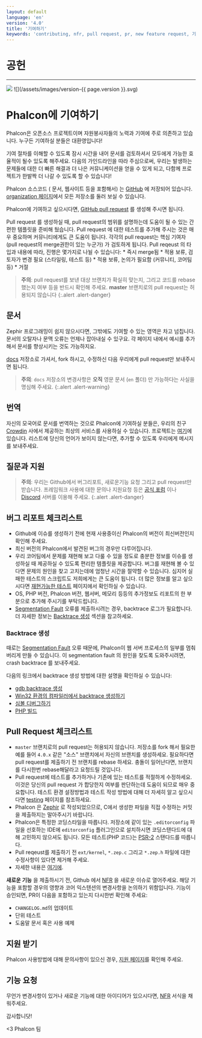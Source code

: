 ```yaml
---
layout: default
language: 'en'
version: '4.0'
title: '기여하기'
keywords: 'contributing, nfr, pull request, pr, new feature request, 기여하기, 새로운 기능 요청'
---
```


# 공헌

* * *

![](/assets/images/document-status-stable-success.svg) ![](/assets/images/version-{{ page.version }}.svg)

# Phalcon에 기여하기

Phalcon은 오픈소스 프로젝트이며 자원봉사자들의 노력과 기여에 주로 의존하고 있습니다. 누구든 기여하실 분들은 대환영입니다!

기여 절차를 이해할 수 있도록 잠시 시간을 내어 문서를 검토하셔서 모두에게 가능한 효율적이 될수 있도록 해주세요. 다음의 가인드라인을 따라 주심으로써, 우리는 발생하는 문제들에 대한 더 빠른 해결과 더 나은 커뮤니케이션을 얻을 수 있게 되고, 다함께 프로젝트가 한발짝 더 나갈 수 있도록 할 수 있습니다!

Phalcon 소스코드 ( 문서, 웹사이트 등을 포함해서) 는 [GitHub](https://github.com) 에 저장되어 있습니다. [organization 페이지](https://github.com/phalcon)에서 모든 저장소를 둘러 보실 수 있습니다.

Phalcon에 기여하고 싶으시다면, [GitHub pull request](https://help.github.com/articles/using-pull-requests/) 를 생성해 주시면 됩니다.

Pull request 를 생성하실 때, pull request의 범위를 설명하는데 도움이 될 수 있는 간편한 템플릿을 준비해 뒀습니다. Pull request 에 대한 테스트를 추가해 주시는 것은 매우 중요하며 커뮤니티에게도 큰 도움이 됩니다. 각각의 pull request는 핵심 기여자(pull request의 merge권한이 있는 누군가) 가 검토하게 됩니다. Pull reqeust 의 타입과 내용에 따라, 진행은 몇가지로 나뉠 수 있습니다: * 즉시 merge됨 * 적용 보류, 검토자가 변경 필요 (스타일링, 테스트 등) * 적용 보류, 논의가 필요함 (커뮤니티, 코어팀 등) * 거절

> **주의**: pull request를 보낸 대상 브랜치가 확실히 맞는지, 그리고 코드를 rebase 했는지 여부 등을 반드시 확인해 주세요. **master** 브랜치로의 pull request는 허용되지 않습니다
{:.alert .alert-danger}

## 문서

Zephir 프로그래밍이 쉽지 않으시다면, 그밖에도 기여할 수 있는 영역은 차고 넘칩니다. 문서의 오탈자나 문맥 오류는 언제나 잡아내실 수 있구요. 각 페이지 내에서 예시를 추가해서 문서를 향상시키는 것도 가능하지요.

[docs](https://crowdin.com/project/phalcon-documentation) 저장소로 가셔서, fork 하시고, 수정하신 다음 우리에게 pull request만 보내주시면 됩니다.

> **주의**: `docs` 저장소의 변경사항은 **오직** 영문 문서 (`en` 폴더) 만 가능하다는 사실을 명심해 주세요.
{:.alert .alert-warning}

## 번역

자신의 모국어로 문서를 번역하는 것으로 Phalcon에 기여하실 분들은, 우리의 친구 [Crowdin](https://crowdin.com) 사에서 제공하는 최상의 서비스를 사용하실 수 있습니다. 프로젝트는 [여기](https://crowdin.com/project/phalcon-documentation)에 있습니다. 리스트에 당신의 언어가 보이지 않는다면, 추가할 수 있도록 우리에게 메시지를 보내주세요.

## 질문과 지원

> **주의**: 우리는 Github에서 버그리포트, 새로운기능 요청 그리고 pull request만 받습니다. 프레임워크 사용에 대한 문의나 지원요청 등은 [공식 포럼](https://phalcon.io/forum) 이나 [Discord](https://phalcon.io/discord) 서버를 이용해 주세요.
{:.alert .alert-danger}

## 버그 리포트 체크리스트

- Github에 이슈를 생성하기 전에 현재 사용중이신 Phalcon의 버전이 최신버전인지 확인해 주세요.
- 최신 버전의 Phalcon에서 발견된 버그의 경우만 다루어집니다.
- 우리 코어팀에서 문제를 재현해 보고 다룰 수 있을 정도로 충분한 정보를 이슈를 생성하실 때 제공하실 수 있도록 편리한 템플릿을 제공합니다. 버그를 재현해 볼 수 있다면 문제의 원인을 찾고 고치는데에 엄청난 시간을 절약할 수 있습니다. 심지어 실패한 테스트의 스크립트도 저희에게는 큰 도움이 됩니다. 더 많은 정보를 알고 싶으시다면 [재현가능한 테스트](reproducible-tests) 페이지에서 확인하실 수 있습니다.
- OS, PHP 버전, Phalcon 버전, 웹서버, 메모리 등등의 추가정보도 리포트의 한 부분으로 추가해 주시기를 부탁드립니다.
- [Segmentation Fault](https://en.wikipedia.org/wiki/Segmentation_fault) 오류를 제출하시려는 경우, backtrace 로그가 필요합니다. 더 자세한 정보는 [Backtrace 생성](#generating-a-backtrace) 섹션을 참고하세요.

### Backtrace 생성

때로는 [Segmentation Fault](https://en.wikipedia.org/wiki/Segmentation_fault) 오류 때문에, Phalcon이 웹 서버 프로세스의 일부를 멈춰버리게 만들 수 있습니다. 이 segmentation fault 의 원인을 찾도록 도와주시려면, crash backtrace 를 보내주세요.

다음의 링크에서 backtrace 생성 방법에 대한 설명을 확인하실 수 있습니다:

- [gdb backtrace 생성](https://bugs.php.net/bugs-generating-backtrace.php)
- [Win32 환경의 컴파일러에서 backtrace 생성하기](https://bugs.php.net/bugs-generating-backtrace-win32.php)
- [심볼 디버그하기](https://github.com/oerdnj/deb.sury.org/wiki/Debugging-symbols)
- [PHP 빌드](http://www.phpinternalsbook.com/build_system/building_php.html)

## Pull Request 체크리스트

- `master` 브랜치로의 pull request는 허용되지 않습니다. 저장소를 fork 해서 필요한 예를 들어 `4.0.x` 같은 "소스" 브랜치에서 자신의 브랜치를 생성하세요. 필요하다면 pull request를 제출하기 전 브랜치를 rebase 하세요. 충돌이 일어난다면, 브랜치를 다시한번 rebase해달라고 요청드릴 것입니다.
- Pull request에 테스트를 추가하거나 기존에 있는 테스트를 적절하게 수정하세요. 이것은 당신의 pull request 가 합당한지 여부를 판단하는데 도움이 되므로 매우 중요합니다. 테스트 환경 설정방법과 테스트 작성 방법에 대해 더 자세히 알고 싶으시다면 [testing](testing-environment) 페이지를 참조하세요.
- Phalcon 은 [Zephir](https://zephir-lang.com) 로 작성되었으므로, C에서 생성한 파일을 직접 수정하는 커밋을 제출하지는 말아주시기 바랍니다.
- Phalcon은 특정한 코딩스타일을 따릅니다. 저장소에 같이 있는 `.editorconfig` 파일을 선호하는 IDE에 `editorconfig` 플러그인으로 설치하시면 코딩스탠다드에 대해 고민하지 않으셔도 됩니다. 모든 테스트(PHP 코드)는 [PSR-2](https://www.php-fig.org/psr/) 스탠다드를 따릅니다.
- Pull reqeust를 제출하기 전 `ext/kernel`, `*.zep.c` 그리고 `*.zep.h` 파일에 대한 수정사항이 있다면 제거해 주세요.
- 자세한 내용은 [여기에](new-pull-request).

**새로운 기능** 을 제출하시기 전, Github 에서 [NFR](new-feature-request) 을 새로운 이슈로 열어주세요. 해당 기능을 포함할 경우의 영향과 코어 익스텐션의 변경사항을 논의하기 위함입니다. 기능이 승인되면, PR이 다음을 포함하고 있는지 다시한번 확인해 주세요:

- `CHANGELOG.md`의 업데이트
- 단위 테스트
- 도움말 문서 혹은 사용 예제

## 지원 받기

Phalcon 사용방법에 대해 문의사항이 있으신 경우, [지원 페이지](http://phalcon.io/support)를 확인해 주세요.

## 기능 요청

무언가 변경사항이 있거나 새로운 기능에 대한 아이디어가 있으시다면, [NFR](new-feature-request) 서식을 채워주세요.

감사합니닷!

<3 Phalcon 팀